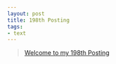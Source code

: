 ```yaml
---
layout: post
title: 198th Posting
tags: 
- text
---
```


> [Welcome to my 198th Posting](https://janghan-kor.tistory.com/916)

 